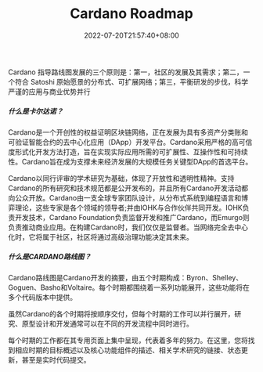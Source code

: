 ﻿---
weight: 
title: "Cardano Roadmap"
description: "Cardano 指导路线图发展的三个原则是：第一，社区的发展及其需求；第二，一个符合 Satoshi 原始愿景的分布式、可扩展网络；第三，平衡研发的步伐，科学严谨的应用与商业优势并行"
date: 2022-07-20T21:57:40+08:00
lastmod: 2022-07-20T16:45:40+08:00
draft: false
authors: ["MineW"]
featuredImage: "cardano-roadmap.jpg"
link: "https://roadmap.cardano.org/zh-cn/"
tags: ["元宇宙社区","Cardano Roadmap"]
categories: ["navigation"]
navigation: ["元宇宙社区"]
lightgallery: true
toc: true
pinned: false
recommend: false
recommend1: false
---
Cardano 指导路线图发展的三个原则是：第一，社区的发展及其需求；第二，一个符合 Satoshi 原始愿景的分布式、可扩展网络；第三，平衡研发的步伐，科学严谨的应用与商业优势并行

##### 什么是卡尔达诺？
Cardano是一个开创性的权益证明区块链网络，正在发展为具有多资产分类账和可验证智能合约的去中心化应用（DApp）开发平台。Cardano采用严格的高可信度形式化开发方法打造，旨在实现实际应用所需的可扩展性、互操作性和可持续性。Cardano旨在成为支撑未来经济发展的大规模任务关键型DApp的首选平台。

Cardano以同行评审的学术研究为基础，体现了开放性和透明性精神。支持Cardano的所有研究和技术规范都是公开发布的，并且所有Cardano开发活动都向公众开放。Cardano由一支全球专家团队设计，从分布式系统到编程语言和博弈理论，这些专家是各个领域的领导者;并由IOHK与合作伙伴共同开发。IOHK负责开发技术，Cardano Foundation负责监督开发和推广Cardano，而Emurgo则负责推动商业应用。在构建Cardano时，我们仅仅是监督者。当网络完全去中心化时，它将属于社区，社区将通过高级治理功能决定其未来。


##### 什么是CARDANO路线图？

Cardano路线图是Cardano开发的摘要，由五个时期构成：Byron、Shelley、Goguen、Basho和Voltaire。每个时期都围绕着一系列功能展开，这些功能将在多个代码版本中提供。

虽然Cardano的各个时期将按顺序交付，但每个时期的工作可以并行展开，研究、原型设计和开发通常可以在不同的开发流程中同时进行。

每个时期的工作都在其专用页面上集中呈现，代表着多年的努力。在这里，您将找到相应时期的目标概述以及核心功能组件的描述、相关学术研究的链接、状态更新，甚至是实时代码提交。